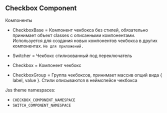 ## Checkbox Component

Компоненты
- CheckboxBase = Компонент чекбокса без стилей, обязательно принимает объект classes с описанными компонентами. Используется для создания новых компонентов чекбокса в других компонентах. ```Не для приложений.```

- Switcher = Чекбокс стилизованный под переключатель

- Checkbox = Компонент чекбокс

- CheckboxGroup = Группа чекбоксов, принимает массив опций вида { label, value }. Стили описываются в неймспейсе чекбокса

Jss theme namespaces: 
- `CHECKBOX_COMPONENT_NAMESPACE`
- `SWITCH_COMPONENT_NAMESPACE`
